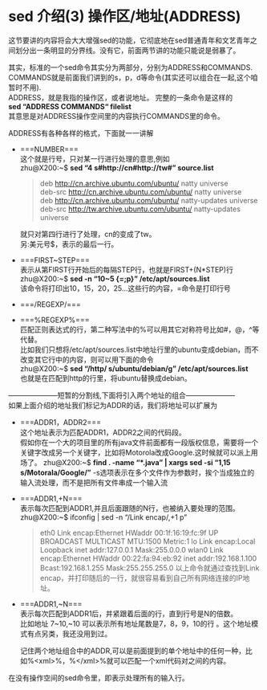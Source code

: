 # sed 介绍(3) 操作区/地址(ADDRESS)
这节要讲的内容将会大大增强sed的功能，它彻底地在sed普通青年和文艺青年之间划分出一条明显的分界线。没有它，前面两节讲的功能只能说是弱暴了。

其实，标准的一个sed命令其实分为两部分，分别为ADDRESS和COMMANDS.  
COMMANDS就是前面我们讲到的s，p，d等命令(其实还可以组合在一起,这个咱暂时不用).   
ADDRESS，就是我指的操作区，或者说地址。 完整的一条命令是这样的  
**sed “ADDRESS COMMANDS“ filelist**  
其意思是对ADDRESS操作空间里的内容执行COMMANDS里的命令。

ADDRESS有各种各样的格式，下面就一一讲解

* ===NUMBER===  
    这个就是行号，只对某一行进行处理的意思,例如  
zhu@X200:~$ **sed “4 s#http://cn#http://tw#” source.list**

    >deb http://cn.archive.ubuntu.com/ubuntu/ natty universe  
    >deb-src http://cn.archive.ubuntu.com/ubuntu/ natty universe  
    >deb http://cn.archive.ubuntu.com/ubuntu/ natty-updates universe  
    >deb-src http://tw.archive.ubuntu.com/ubuntu/ natty-updates universe
    
    就只对第四行进行了处理，cn的变成了tw。  
    另:美元号$，表示的最后一行。

* ===FIRST~STEP===  
    表示从第FIRST行开始后的每隔STEP行，也就是FIRST+(N*STEP)行  
zhu@X200:~$ **sed -n “10~5 {=;p}” /etc/apt/sources.list**  
该命令将打印出10，15，20，25…这些行的内容，=命令是打印行号

* ===/REGEXP/===
* ===\%REGEXP%===  
    匹配正则表达式的行，第二种写法中的%可以用其它对称符号比如#，@，^等代替。  
    比如我们只想将/etc/apt/sources.list中地址行里的ubuntu变成debian，而不改变其它行中的内容，则可以用下面的命令  
    zhu@X200:~$ **sed “/http/ s/ubuntu/debian/g” /etc/apt/sources.list**  
    也就是在匹配到http的行里，将ubuntu替换成debian。

———————短暂的分割线,下面将引入两个地址的组合———————  
如果上面介绍的地址我们标记为ADDR的话，我们将地址可以扩展为

* ===ADDR1，ADDR2===  
    这个地址表示为匹配ADDR1，ADDR2之间的代码段。  
    假如你在一个大的项目里的所有java文件前面都有一段版权信息，需要将一个关键字改成另一个关键字，比如将Motorola改成Google.这时候就可以派上用场了。
    zhu@X200:~$ **find . -name “\*.java” | xargs sed -si “1,15 s/Motorala/Google/”**
    -s选项表示在多个文件作为参数时，挨个当成独立的输入流处理，而不是把所有文件串成一个输入流

* ===ADDR1,+N===  
    表示每次匹配到ADDR1,并且后面跟随的N行，也被纳入要处理的范围。  
    zhu@X200:~$ ifconfig | sed -n “/Link encap/,+1 p”
    >eth0 Link encap:Ethernet HWaddr 00:1f:16:19:fc:9f
    >UP BROADCAST MULTICAST MTU:1500 Metric:1
    >lo Link encap:Local Loopback
    >inet addr:127.0.0.1 Mask:255.0.0.0
    >wlan0 Link encap:Ethernet HWaddr 00:22:fa:94:eb:92
    >inet addr:192.168.1.100 Bcast:192.168.1.255 Mask:255.255.255.0
    以上命令就通过查找到Link encap，并打印随后的一行，就很容易看到自己所有网络连接的IP地址。

* ===ADDR1,~N===  
    表示每次匹配到ADDR1后，并紧跟着后面的行，直到行号是N的倍数。  
    比如地址 7~10,~10 可以表示所有地址尾数是7，8，9，10的行 。这个地址模式有点另类，我还没用到过。

    记住两个地址组合中的ADDR,可以是前面提到的单个地址中的任何一种，比如\%<xml\>%，\%</xml\>%就可以匹配一个xml代码对之间的内容。

在没有操作空间的sed命令里，即表示处理所有的输入行。